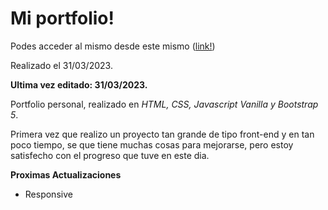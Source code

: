 # Mi portfolio!

Podes acceder al mismo desde este mismo ([link!](https://aguzkind.github.io/))

Realizado el 31/03/2023.

**Ultima vez editado: 31/03/2023.**

Portfolio personal, realizado en _HTML, CSS, Javascript Vanilla y Bootstrap 5_.

Primera vez que realizo un proyecto tan grande de tipo front-end y en tan poco tiempo, se que tiene muchas cosas para mejorarse, pero estoy satisfecho con el progreso que tuve en
este dia.

**Proximas Actualizaciones**
- Responsive
